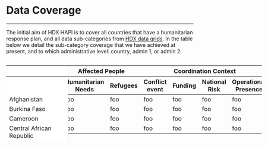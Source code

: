 
# Data Coverage

---

The initial aim of HDX HAPI is to cover all countries that have a
humanitarian response plan, and all data sub-categories from
[HDX data grids](https://data.humdata.org/dashboards/overview-of-data-grids).
In the table below we detail the sub-category coverage that we have achieved
at present, and to which administrative level: country, admin 1, or admin 2.

<style>
  .data-cell {
    background-color: #66B0EC; /* HDX sapphire light */;
  }

  th.rotate {
    white-space: nowrap;
    vertical-align: bottom;
    text-align: left;
    height: 200px;
  }
  th.rotate > div {
    transform: translate(20px, 150px) rotate(-45deg);
    width: 1px;
  }
  th.rotate > div > span {
    padding: 0px 0px;
  }

  th.horizontal {
    vertical-align: center;
    text-align: center;
  }

  .container {
	  overflow-x: scroll;
	  position: relative;
	  width: 688px;
	}
	.container table {
		margin-left: 150px !important;
	}


	tr > th:first-child,
	tr > td:first-child {
		background-color: #FFF;
		border-right: 1px solid #CCC;
		height: 100%;
	  left: 0;
	  position: absolute;
	  width: 150px !important;
	}

	/** overrides **/
	.md-typeset__table {
		display: block;
	}
	.md-typeset table:not([class]) {
		border: none;
		display: table;
	}
	.md-typeset table:not([class]) td:not([align]), 
	.md-typeset table:not([class]) th:not([align]) {
		line-height: 16px;
		vertical-align: bottom;
	}

</style>

<div class='container'>
	<table>
	  <thead>
	    <tr>
	      <th></th>
	      <th colspan="2">Affected People</th>
	      <th colspan="4">Coordination Context</th>
	      <th colspan="2">Food</th>
	      <th colspan="2">Population Social</th>
	    </tr>
	    <tr>
	      <th></th>
	      <th>Humanitarian Needs</th>
	      <th>Refugees</th>
	      <th>Conflict event</th>
	      <th>Funding</th>
	      <th>National Risk</th>
	      <th>Operational Presence</th>
	      <th>Food Price</th>
	      <th>Food Security</th>
	      <th>Population</th>
	      <th>Poverty-rate</th>
	    </tr>
	  </thead>
	  <tbody>
	    <tr>
	      <td>Afghanistan</d>
	      <td>foo</td>
	      <td>foo</td>
	      <td>foo</td>
	      <td>foo</td>
	      <td>foo</td>
	      <td>foo</td>
	      <td>foo</td>
	      <td>foo</td>
	      <td>foo</td>
	      <td>foo</td>
	    </tr>
	    <tr>
	      <td>Burkina Faso</td>
	      <td>foo</td>
	      <td>foo</td>
	      <td>foo</td>
	      <td>foo</td>
	      <td>foo</td>
	      <td>foo</td>
	      <td>foo</td>
	      <td>foo</td>
	      <td>foo</td>
	      <td>foo</td>
	    </tr>
	    <tr>
	      <td>Cameroon</td>
	      <td>foo</td>
	      <td>foo</td>
	      <td>foo</td>
	      <td>foo</td>
	      <td>foo</td>
	      <td>foo</td>
	      <td>foo</td>
	      <td>foo</td>
	      <td>foo</td>
	      <td>foo</td>
	    </tr>
	    <tr>
	      <td>Central African Republic</td>
	      <td>foo</td>
	      <td>foo</td>
	      <td>foo</td>
	      <td>foo</td>
	      <td>foo</td>
	      <td>foo</td>
	      <td>foo</td>
	      <td>foo</td>
	      <td>foo</td>
	      <td>foo</td>
	    </tr>
	  </tbody>
	</table>
</div>
